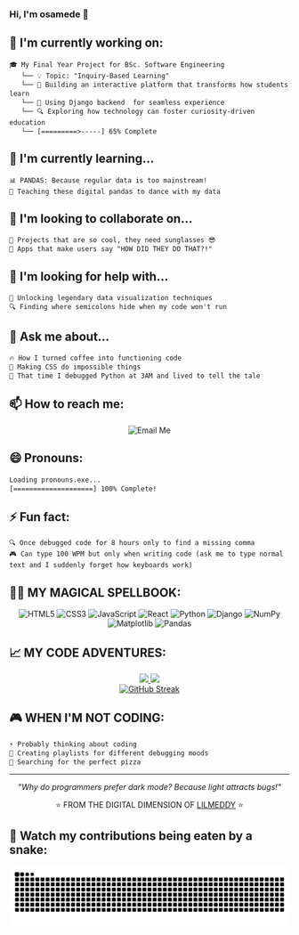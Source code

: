 ### Hi, I'm osamede 🌟

<!--
**lilmeddy/lilmeddy** is a ✨ _special_ ✨ repository because its `README.md` (this file) appears on your GitHub profile.

Here are some ideas to get you started:

- 🔭 I’m curren# 👾 WELCOME TO LILMEDDY'S CODE UNIVERSE 👾

![Visitor Count](https://profile-counter.glitch.me/lilmeddy/count.svg)

### ⚡️ DIGITAL SORCERER | CODE ARCHITECT | BUG WHISPERER ⚡️

<!--
**lilmeddy/lilmeddy** is a ✨ *special* ✨ repository because its `README.md` (this file) appears on your GitHub profile.
-->

## 🔭 I'm currently working on:
```
🎓 My Final Year Project for BSc. Software Engineering
   └── 💡 Topic: "Inquiry-Based Learning"
   └── 🚀 Building an interactive platform that transforms how students learn
   └── 🧩 Using Django backend  for seamless experience
   └── 🔍 Exploring how technology can foster curiosity-driven education
   └── [=========>-----] 65% Complete
```

## 🌱 I'm currently learning...
```
📊 PANDAS: Because regular data is too mainstream!
🐼 Teaching these digital pandas to dance with my data
```

## 👯 I'm looking to collaborate on...
```
🚀 Projects that are so cool, they need sunglasses 😎
💫 Apps that make users say "HOW DID THEY DO THAT?!"
```

## 🤔 I'm looking for help with...
```
🧠 Unlocking legendary data visualization techniques
🔍 Finding where semicolons hide when my code won't run
```

## 💬 Ask me about...
```
🔥 How I turned coffee into functioning code
🎨 Making CSS do impossible things
🐍 That time I debugged Python at 3AM and lived to tell the tale
```

## 📫 How to reach me:
<div align="center">
  
  ![Email Me](https://img.shields.io/badge/Email-aghedopriscilla@gmail.com-FF4500?style=for-the-badge&logo=gmail)
 
  
</div>

## 😄 Pronouns:
```
Loading pronouns.exe...
[====================] 100% Complete!
```

## ⚡ Fun fact:
```
🔍 Once debugged code for 8 hours only to find a missing comma
🎮 Can type 100 WPM but only when writing code (ask me to type normal text and I suddenly forget how keyboards work)
```

## 🧙‍♂️ MY MAGICAL SPELLBOOK:

<div align="center">
  
  ![HTML5](https://img.shields.io/badge/HTML5-Wizard-E34F26?style=for-the-badge&logo=html5)
  ![CSS3](https://img.shields.io/badge/CSS3-Enchanter-1572B6?style=for-the-badge&logo=css3)
  ![JavaScript](https://img.shields.io/badge/JavaScript-Sorcerer-F7DF1E?style=for-the-badge&logo=javascript)
  ![React](https://img.shields.io/badge/React-Alchemist-61DAFB?style=for-the-badge&logo=react)
  ![Python](https://img.shields.io/badge/Python-Magician-3776AB?style=for-the-badge&logo=python)
  ![Django](https://img.shields.io/badge/Django-Conjurer-092E20?style=for-the-badge&logo=django)
  ![NumPy](https://img.shields.io/badge/NumPy-Numerologist-013243?style=for-the-badge&logo=numpy)
  ![Matplotlib](https://img.shields.io/badge/Matplotlib-Illusionist-11557c?style=for-the-badge)
  ![Pandas](https://img.shields.io/badge/Pandas-Apprentice-150458?style=for-the-badge&logo=pandas)
  
</div>

## 📈 MY CODE ADVENTURES:

<div align="center">
  <a href="https://github.com/lilmeddy">
    <img height="180em" src="https://github-readme-stats.vercel.app/api?username=lilmeddy&show_icons=true&theme=radical&include_all_commits=true&count_private=true"/>
    <img height="180em" src="https://github-readme-stats.vercel.app/api/top-langs/?username=lilmeddy&layout=compact&langs_count=7&theme=radical"/>
  </a>
  <br>
  <a href="https://git.io/streak-stats">
    <img src="https://streak-stats.demolab.com?user=lilmeddy&theme=radical" alt="GitHub Streak" />
  </a>
</div>

## 🎮 WHEN I'M NOT CODING:

```
⚡ Probably thinking about coding
🎵 Creating playlists for different debugging moods
🍕 Searching for the perfect pizza
```

---

<div align="center">
  
  *"Why do programmers prefer dark mode? Because light attracts bugs!"*
  
  ⭐️ FROM THE DIGITAL DIMENSION OF [LILMEDDY](https://github.com/lilmeddy) ⭐️
  
</div>

## 🐍 Watch my contributions being eaten by a snake:

![Snake animation](https://raw.githubusercontent.com/lilmeddy/lilmeddy/output/github-contribution-grid-snake.svg)



